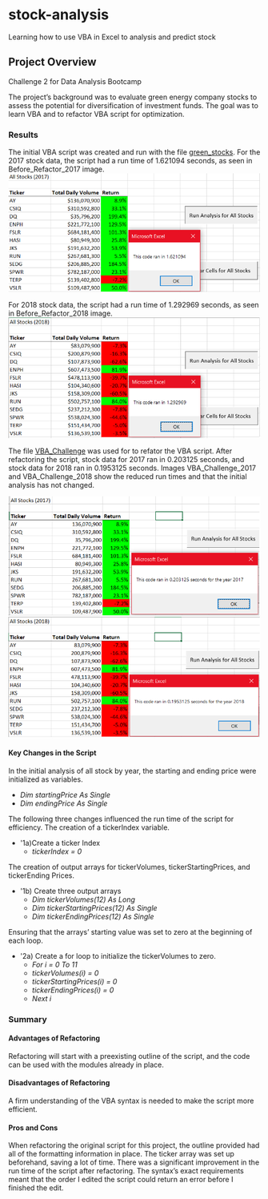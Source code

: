 # stock-analysis
Learning how to use VBA in Excel to analysis and predict stock

## Project Overview
Challenge 2 for Data Analysis Bootcamp
 
The project’s background was to evaluate green energy company stocks to assess the potential for diversification of investment funds. The goal was to learn VBA and to refactor VBA script for optimization.
 
### Results
The initial VBA script was created and run with the file [green_stocks](https://github.com/RuthLD/stock-analysis/blob/main/green_stocks.xlsm). For the 2017 stock data, the script had a run time of 1.621094 seconds, as seen in Before_Refactor_2017 image. ![Before_Refactor_2017](https://github.com/RuthLD/stock-analysis/blob/main/Resources/Before_Refactor_2017.png)

For 2018 stock data, the script had a run time of 1.292969 seconds, as seen in Before_Refactor_2018 image. ![Before_Refactor_2018](https://github.com/RuthLD/stock-analysis/blob/main/Resources/Before_Refactor_2018.png)

The file [VBA_Challenge](https://github.com/RuthLD/stock-analysis/blob/main/VBA_Challenge.xlsm) was used for to refator the VBA script. After refactoring the script, stock data for 2017 ran in 0.203125 seconds, and stock data for 2018 ran in 0.1953125 seconds. Images VBA_Challenge_2017 and VBA_Challenge_2018 show the reduced run times and that the initial analysis has not changed. 

![VBA_Challenge_2017](https://github.com/RuthLD/stock-analysis/blob/main/Resources/VBA_Challenge_2017.png) ![VBA_Challenge_2018](https://github.com/RuthLD/stock-analysis/blob/main/Resources/VBA_Challenge_2018.png)

#### Key Changes in the Script
In the initial analysis of all stock by year, the starting and ending price were initialized as variables.

* _Dim startingPrice As Single_
* _Dim endingPrice As Single_
 
The following three changes influenced the run time of the script for efficiency. 
The creation of a tickerIndex variable.
* '1a)Create a ticker Index
	* _tickerIndex = 0_
 
The creation of output arrays for tickerVolumes, tickerStartingPrices, and tickerEnding Prices.
* '1b) Create three output arrays
	* _Dim tickerVolumes(12) As Long_
	* _Dim tickerStartingPrices(12) As Single_
	* _Dim tickerEndingPrices(12) As Single_
  
Ensuring that the arrays’ starting value was set to zero at the beginning of each loop.
* '2a) Create a for loop to initialize the tickerVolumes to zero.
	* _For i = 0 To 11_
	* _tickerVolumes(i) = 0_
	*  _tickerStartingPrices(i) = 0_
	*  _tickerEndingPrices(i) = 0_
	*  _Next i_
 
### Summary
#### Advantages of Refactoring
Refactoring will start with a preexisting outline of the script, and the code can be used with the modules already in place.

#### Disadvantages of Refactoring
A firm understanding of the VBA syntax is needed to make the script more efficient.
 
#### Pros and Cons
When refactoring the original script for this project, the outline provided had all of the formatting information in place. The ticker array was set up beforehand, saving a lot of time. There was a significant improvement in the run time of the script after refactoring.
The syntax’s exact requirements meant that the order I edited the script could return an error before I finished the edit.

